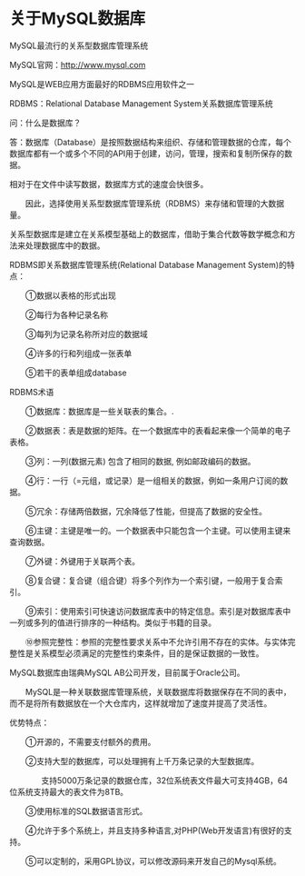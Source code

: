# 关于MySQL数据库



MySQL最流行的关系型数据库管理系统

MySQL官网：http://www.mysql.com

MySQL是WEB应用方面最好的RDBMS应用软件之一

RDBMS：Relational Database Management System关系数据库管理系统 

 

问：什么是数据库？

答：数据库（Database）是按照数据结构来组织、存储和管理数据的仓库，每个数据库都有一个或多个不同的API用于创建，访问，管理，搜索和复制所保存的数据。

 

相对于在文件中读写数据，数据库方式的速度会快很多。

　　因此，选择使用关系型数据库管理系统（RDBMS）来存储和管理的大数据量。

 

关系型数据库是建立在关系模型基础上的数据库，借助于集合代数等数学概念和方法来处理数据库中的数据。

RDBMS即关系数据库管理系统(Relational Database Management System)的特点：

　　①数据以表格的形式出现

　　②每行为各种记录名称

　　③每列为记录名称所对应的数据域

　　④许多的行和列组成一张表单

　　⑤若干的表单组成database

 

RDBMS术语

　　①数据库：数据库是一些关联表的集合。.

　　②数据表：表是数据的矩阵。在一个数据库中的表看起来像一个简单的电子表格。

　　③列：一列(数据元素) 包含了相同的数据, 例如邮政编码的数据。

　　④行：一行（=元组，或记录）是一组相关的数据，例如一条用户订阅的数据。

　　⑤冗余：存储两倍数据，冗余降低了性能，但提高了数据的安全性。

　　⑥主键：主键是唯一的。一个数据表中只能包含一个主键。可以使用主键来查询数据。

　　⑦外键：外键用于关联两个表。

　　⑧复合键：复合键（组合键）将多个列作为一个索引键，一般用于复合索引。

　　⑨索引：使用索引可快速访问数据库表中的特定信息。索引是对数据库表中一列或多列的值进行排序的一种结构。类似于书籍的目录。

　　⑩参照完整性：参照的完整性要求关系中不允许引用不存在的实体。与实体完整性是关系模型必须满足的完整性约束条件，目的是保证数据的一致性。

 

MySQL数据库由瑞典MySQL AB公司开发，目前属于Oracle公司。

　　MySQL是一种关联数据库管理系统，关联数据库将数据保存在不同的表中，而不是将所有数据放在一个大仓库内，这样就增加了速度并提高了灵活性。

优势特点：

　　①开源的，不需要支付额外的费用。

　　②支持大型的数据库，可以处理拥有上千万条记录的大型数据库。

　　　　支持5000万条记录的数据仓库，32位系统表文件最大可支持4GB，64位系统支持最大的表文件为8TB。

　　③使用标准的SQL数据语言形式。

　　④允许于多个系统上，并且支持多种语言,对PHP(Web开发语言)有很好的支持。

　　⑤可以定制的，采用GPL协议，可以修改源码来开发自己的Mysql系统。

 